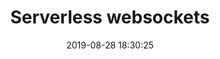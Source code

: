 ---
title: Serverless websockets
date: 2019-08-28 18:30:25
lang: es
label: serverless-websockets
tags: 
    - aws
    - dynamodb
    - lambda
    - api-gateway
    - serverless-framework
    - serverless
    - websocket
    - python
categories: web-development
---